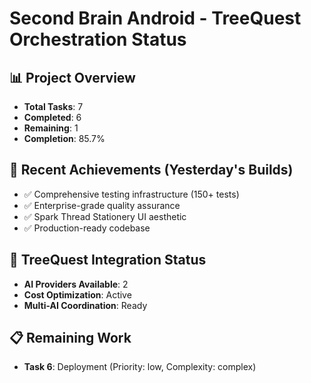 
# Second Brain Android - TreeQuest Orchestration Status

## 📊 Project Overview
- **Total Tasks**: 7
- **Completed**: 6
- **Remaining**: 1
- **Completion**: 85.7%

## 🚀 Recent Achievements (Yesterday's Builds)
- ✅ Comprehensive testing infrastructure (150+ tests)
- ✅ Enterprise-grade quality assurance
- ✅ Spark Thread Stationery UI aesthetic
- ✅ Production-ready codebase

## 🎯 TreeQuest Integration Status
- **AI Providers Available**: 2
- **Cost Optimization**: Active
- **Multi-AI Coordination**: Ready

## 📋 Remaining Work
- **Task 6**: Deployment (Priority: low, Complexity: complex)
